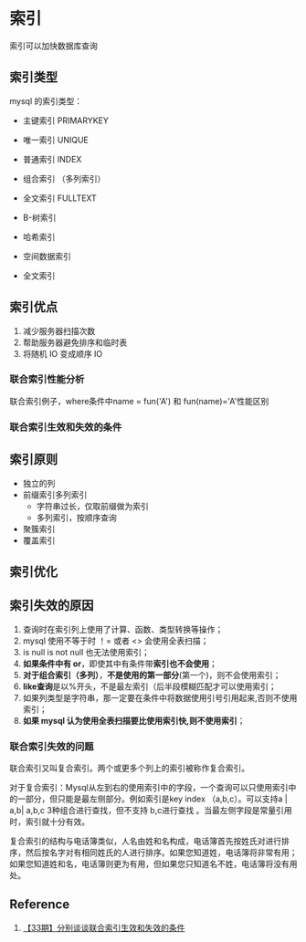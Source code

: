 # 索引

索引可以加快数据库查询

## 索引类型

mysql 的索引类型：

* 主键索引 PRIMARYKEY
* 唯一索引 UNIQUE
* 普通索引 INDEX
* 组合索引 （多列索引）
* 全文索引 FULLTEXT

* B-树索引
* 哈希索引
* 空间数据索引
* 全文索引

## 索引优点

1. 减少服务器扫描次数
2. 帮助服务器避免排序和临时表
3. 将随机 IO 变成顺序 IO

### 联合索引性能分析

联合索引例子，where条件中name = fun('A') 和 fun(name)='A'性能区别

### 联合索引生效和失效的条件

## 索引原则

* 独立的列
* 前缀索引多列索引
  * 字符串过长，仅取前缀做为索引
  * 多列索引，按顺序查询
* 聚簇索引
* 覆盖索引

## 索引优化

## 索引失效的原因

1. 查询时在索引列上使用了计算、函数、类型转换等操作；
2. mysql 使用不等于时 ！= 或者 <> 会使用全表扫描；
3. is null is not null 也无法使用索引；
4. **如果条件中有 or**，即使其中有条件带**索引也不会使用**；
5. **对于组合索引（多列）**，**不是使用的第一部分**(第一个)，则不会使用索引；
6. **like查询**是以%开头，不是最左索引（后半段模糊匹配才可以使用索引；
7. 如果列类型是字符串，那一定要在条件中将数据使用引号引用起来,否则不使用索引；
8. **如果 mysql 认为使用全表扫描要比使用索引快,则不使用索引**；

### 联合索引失效的问题

联合索引又叫复合索引。两个或更多个列上的索引被称作复合索引。

对于复合索引：Mysql从左到右的使用索引中的字段，一个查询可以只使用索引中的一部分，但只能是最左侧部分。例如索引是key index （a,b,c）。可以支持a | a,b| a,b,c 3种组合进行查找，但不支持 b,c进行查找 。当最左侧字段是常量引用时，索引就十分有效。

复合索引的结构与电话簿类似，人名由姓和名构成，电话簿首先按姓氏对进行排序，然后按名字对有相同姓氏的人进行排序。如果您知道姓，电话簿将非常有用；如果您知道姓和名，电话簿则更为有用，但如果您只知道名不姓，电话簿将没有用处。

## Reference

1. [【33期】分别谈谈联合索引生效和失效的条件](https://zhuanlan.zhihu.com/p/108179618)
